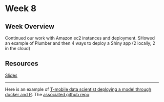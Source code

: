 # Week 8

## Week Overview

Continued our work with Amazon ec2 instances and deployment. SHowed an example of Plumber and then 4 ways to deploy a Shiny app (2 locally, 2 in the cloud)

## Resources

[Slides](https://github.com/natelangholz/stat418-tools-in-datascience/blob/master/week-8/slides-week-8.pdf)

-----

Here is an example of [T-mobile data scientist deploying a model through docker and R](https://opensource.t-mobile.com/blog/posts/r-tensorflow-api/). The [associated github repo](https://github.com/tmobile/r-tensorflow-api)
